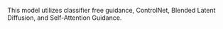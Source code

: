 This model utilizes classifier free guidance, ControlNet, Blended Latent Diffusion, and Self-Attention Guidance.
